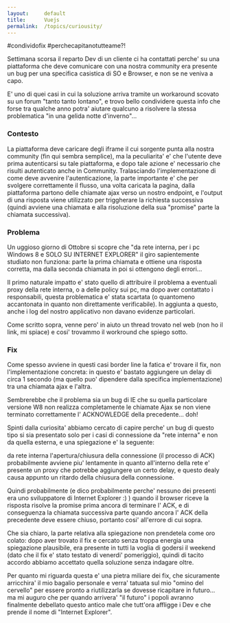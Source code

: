 ```yaml
---
layout:     default
title:      Vuejs
permalink:  /topics/curiousity/
---
```




#condividofix #perchecapitanotutteame?!


Settimana scorsa il reparto Dev di un cliente ci ha contattati perche' su una piattaforma che deve comunicare con una nostra community era presente un bug per una specifica casistica di SO e Browser, e non se ne veniva a capo.

E' uno di quei casi in cui la soluzione arriva tramite un workaround scovato su un forum "tanto tanto lontano", e trovo bello condividere questa info che forse tra qualche anno potra' aiutare qualcuno a risolvere la stessa problematica "in una gelida notte d'inverno"...


### Contesto

La piattaforma deve caricare degli iframe il cui sorgente punta alla nostra community (fin qui sembra semplice), ma la peculiarita' e' che l'utente deve prima autenticarsi su tale piattaforma, e dopo tale azione e' necessario che risulti autenticato anche in Community.
Tralasciando l'implementazione di come deve avvenire l'autenticazione, la parte importante e' che per svolgere correttamente il flusso, una volta caricata la pagina, dalla piattaforma partono delle chiamate ajax verso un nostro endpoint, e l'output di una risposta viene utilizzato per triggherare la richiesta successiva (quindi avviene una chiamata e alla risoluzione della sua "promise" parte la chiamata successiva).


### Problema

Un uggioso giorno di Ottobre si scopre che "da rete interna, per i pc Windows 8 e SOLO SU INTERNET EXPLORER" il giro sapientemente studiato non funziona:
parte la prima chiamata e ottiene una risposta corretta, ma dalla seconda chiamata in poi si ottengono degli errori...

Il primo naturale impatto e' stato quello di attribuire il problema a eventuali proxy della rete interna, o a delle policy sui pc, ma dopo aver contattato i responsabili, questa problematica e' stata scartata (o quantomeno accantonata in quanto non direttamente verificabile).
In aggiunta a questo, anche i log del nostro applicativo non davano evidenze particolari.

Come scritto sopra, venne pero' in aiuto un thread trovato nel web (non ho il link, mi spiace) e cosi' trovammo il workround che spiego sotto.


### Fix

Come spesso avviene in questi casi border line la fatica e' trovare il fix, non l'implementazione concreta: 
in questo e' bastato aggiungere un delay di circa 1 secondo (ma quello puo' dipendere dalla specifica implementazione) tra una chiamata ajax e l'altra.


Sembrerebbe che il problema sia un bug di IE che su quella particolare versione W8 non realizza completamente le chiamate Ajax se non viene terminato correttamente l' ACKNOWLEDGE della precedente... doh!

Spinti dalla curiosita' abbiamo cercato di capire perche' un bug di questo tipo si sia presentato solo per i casi di connessione da "rete interna" e non da quella esterna, e una spiegazione e' la seguente:

da rete interna l'apertura/chiusura della connessione (il processo di ACK) probabilmente avviene piu' lentamente in quanto all'interno della rete e' presente un proxy che potrebbe aggiungere un certo delay, e questo dealy causa appunto un ritardo della chiusura della connessione.

Quindi probabilmente (e dico probabilmente perche' nessuno dei presenti era uno sviluppatore di Internet Explorer :) ) quando il browser riceve la risposta risolve la promise prima ancora di terminare l' ACK, e di conseguenza la chiamata successiva parte quando ancora l' ACK  della precedente deve essere chiuso, portanto cosi' all'errore di cui sopra.



Che sia chiaro, la parte relativa alla spiegazione non prendetela come oro colato: dopo aver trovato il fix e cercato senza troppa energia una spiegazione plausibile, era presente in tutti la voglia di godersi il weekend (dato che il fix e' stato testato di venerdi' pomeriggio), quindi di tacito accordo abbiamo accettato quella soluzione senza indagare oltre.



Per quanto mi riguarda questa e' una pietra miliare dei fix, che sicuramente arricchira' il mio bagalio personale e verra' tatuata sul mio "omino del cervello" per essere pronto a riutilizzarla se dovesse ricapitare in futuro... ma mi auguro che per quando arrivera' "il futuro" i popoli avranno finalmente debellato questo antico male che tutt'ora affligge i Dev e che prende il nome di "Internet Explorer".

